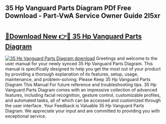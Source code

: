 ## 35 Hp Vanguard Parts Diagram PDf Free Download - Part-VwA Service Owner Guide 2I5xr

# <h2><a href="http://dfmzd16.blite.top/?on=35+Hp+Vanguard+Parts+Diagram">🔗Download New 👉🔴 35 Hp Vanguard Parts Diagram</a></h2>

[![35 Hp Vanguard Parts Diagram download](https://i.imgur.com/lujVjoI.png)](http://dfmzd16.blite.top/?on=35+Hp+Vanguard+Parts+Diagram)
Greetings and welcome to the user manual for your newly synced 35 Hp Vanguard Parts Diagram. This manual is specifically designed to help you get the most out of your product by providing a thorough explanation of its features, setup, usage, maintenance, and problem-solving. Please Keep 35 Hp Vanguard Parts Diagram This Manual For future reference and troubleshooting tips. 35 Hp Vanguard Parts Diagram comes with an impressive collection of advanced features, including facial recognition, gesture control, customizable profiles, and automated tasks, all of which can be accessed and customized through the user interface. Your Feedback is Valuable 35 Hp Vanguard Parts Diagram. We appreciate your input and are committed to providing you with exceptional service.
